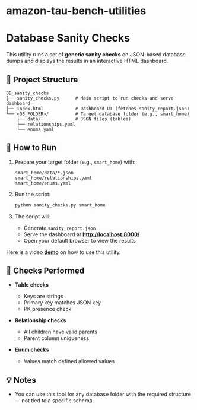 # amazon-tau-bench-utilities


# Database Sanity Checks

This utility runs a set of **generic sanity checks** on JSON-based database dumps and displays the results in an interactive HTML dashboard.

## 📂 Project Structure

```
DB_sanity_checks
├── sanity_checks.py      # Main script to run checks and serve dashboard
├── index.html            # Dashboard UI (fetches sanity_report.json)
└── <DB_FOLDER>/          # Target database folder (e.g., smart_home)
    ├── data/             # JSON files (tables)
    ├── relationships.yaml
    └── enums.yaml
```

## 🚀 How to Run

1. Prepare your target folder (e.g., `smart_home`) with:

   ```
   smart_home/data/*.json
   smart_home/relationships.yaml
   smart_home/enums.yaml
   ```
2. Run the script:

   ```bash
   python sanity_checks.py smart_home
   ```
3. The script will:

   * Generate `sanity_report.json`
   * Serve the dashboard at **[http://localhost:8000/](http://localhost:8000/)**
   * Open your default browser to view the results

Here is a video **[demo](https://drive.google.com/file/d/19apuwtwPeDZ6_lm7f5tQXyaU-Nmio3In/view?usp=drive_link)** on how to use this utility. 

## 🧪 Checks Performed

* **Table checks**

  * Keys are strings
  * Primary key matches JSON key
  * PK presence check
* **Relationship checks**

  * All children have valid parents
  * Parent column uniqueness
* **Enum checks**

  * Values match defined allowed values

## 💡 Notes

* You can use this tool for any database folder with the required structure — not tied to a specific schema.


